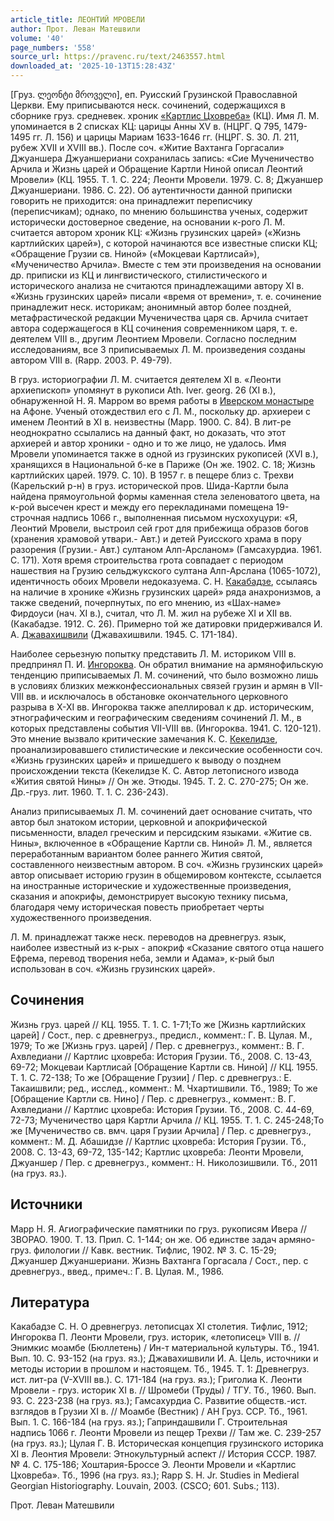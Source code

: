 ```yaml
---
article_title: ЛЕОНТИЙ МРОВЕЛИ
author: Прот. Леван Матешвили
volume: '40'
page_numbers: '558'
source_url: https://pravenc.ru/text/2463557.html
downloaded_at: '2025-10-13T15:28:43Z'
---
```


[Груз. ლეონტი მროველი], еп. Руисский Грузинской Православной Церкви. Ему приписываются неск. сочинений, содержащихся в сборнике груз. средневек. хроник [«Картлис Цховреба»](<https://pravenc.ru/text/ Картлис Цховреба .html>) (КЦ). Имя Л. М. упоминается в 2 списках КЦ: царицы Анны XV в. (НЦРГ. Q 795, 1479-1495 гг. Л. 156) и царицы Мариам 1633-1646 гг. (НЦРГ. S. 30. Л. 211, рубеж XVII и ХVIII вв.). После соч. «Житие Вахтанга Горгасали» Джуаншера Джуаншериани сохранилась запись: «Сие Мученичество Арчила и Жизнь царей и Обращение Картли Ниной описал Леонтий Мровели» (КЦ. 1955. Т. 1. С. 224; Леонти Мровели. 1979. С. 8; Джуаншер Джуаншериани. 1986. С. 22). Об аутентичности данной приписки говорить не приходится: она принадлежит переписчику (переписчикам); однако, по мнению большинства ученых, содержит исторически достоверное сведение, на основании к-рого Л. М. считается автором хроник КЦ: «Жизнь грузинских царей» («Жизнь картлийских царей»), с которой начинаются все известные списки КЦ; «Обращение Грузии св. Ниной» («Мокцеваи Картлисай»), «Мученичество Арчила». Вместе с тем эти произведения на основании др. приписки из КЦ и лингвистического, стилистического и исторического анализа не считаются принадлежащими автору XI в. «Жизнь грузинских царей» писали «время от времени», т. е. сочинение принадлежит неск. историкам; анонимный автор более поздней, метафрастической редакции Мученичества царя св. Арчила считает автора содержащегося в КЦ сочинения современником царя, т. е. деятелем VIII в., другим Леонтием Мровели. Согласно последним исследованиям, все 3 приписываемых Л. М. произведения созданы автором VIII в. (Rapp. 2003. Р. 49-79).

В груз. историографии Л. М. считается деятелем XI в. «Леонти архиепископ» упомянут в рукописи Ath. Iver. georg. 26 (XI в.), обнаруженной Н. Я. Марром во время работы в [Иверском монастыре](<https://pravenc.ru/text/Иверском монастыре.html>) на Афоне. Ученый отождествил его с Л. М., поскольку др. архиереи с именем Леонтий в XI в. неизвестны (Марр. 1900. С. 84). В лит-ре неоднократно ссылались на данный факт, но доказать, что этот архиерей и автор хроники - одно и то же лицо, не удалось. Имя Мровели упоминается также в одной из грузинских рукописей (XVI в.), хранящихся в Национальной б-ке в Париже (Он же. 1902. С. 18; Жизнь картлийских царей. 1979. С. 10). В 1957 г. в пещере близ с. Трехви (Карельский р-н) в груз. исторической пров. Шида-Картли была найдена прямоугольной формы каменная стела зеленоватого цвета, на к-рой высечен крест и между его перекладинами помещена 19-строчная надпись 1066 г., выполненная письмом нусхохуцури: «Я, Леонтий Мровели, выстроил сей грот для прибежища образов богов (хранения храмовой утвари.- Авт.) и детей Руисского храма в пору разорения (Грузии.- Авт.) султаном Алп-Арсланом» (Гамсахурдиа. 1961. С. 171). Хотя время строительства грота совпадает с периодом нашествия на Грузию сельджукского султана Алп-Арслана (1065-1072), идентичность обоих Мровели недоказуема. С. Н. [Какабадзе](https://pravenc.ru/text/Какабадзе.html), ссылаясь на наличие в хронике «Жизнь грузинских царей» ряда анахронизмов, а также сведений, почерпнутых, по его мнению, из «Шах-наме» Фирдоуси (нач. XI в.), считал, что Л. М. жил на рубеже XI и XII вв. (Какабадзе. 1912. С. 26). Примерно той же датировки придерживался И. А. [Джавахишвили](https://pravenc.ru/text/Джавахишвили.html) (Джавахишвили. 1945. С. 171-184).

Наиболее серьезную попытку представить Л. М. историком VIII в. предпринял П. И. [Ингороква](https://pravenc.ru/text/Ингороква.html). Он обратил внимание на армянофильскую тенденцию приписываемых Л. М. сочинений, что было возможно лишь в условиях близких межконфессиональных связей грузин и армян в VII-VIII вв. и исключалось в обстановке окончательного церковного разрыва в X-XI вв. Ингороква также апеллировал к др. историческим, этнографическим и географическим сведениям сочинений Л. М., в которых представлены события VII-VIII вв. (Ингороква. 1941. С. 120-121). Это мнение вызвало критические замечания К. С. [Кекелидзе](https://pravenc.ru/text/КЕКЕЛИДЗЕ.html), проанализировавшего стилистические и лексические особенности соч. «Жизнь грузинских царей» и пришедшего к выводу о позднем происхождении текста (Кекелидзе К. С. Автор летописного извода «Жития святой Нины» // Он же. Этюды. 1945. Т. 2. С. 270-275; Он же. Др.-груз. лит. 1960. Т. 1. С. 236-243).

Анализ приписываемых Л. М. сочинений дает основание считать, что автор был знатоком истории, церковной и апокрифической письменности, владел греческим и персидским языками. «Житие св. Нины», включенное в «Обращение Картли св. Ниной» Л. М., является переработанным вариантом более раннего Жития святой, составленного неизвестным автором. В соч. «Жизнь грузинских царей» автор описывает историю грузин в общемировом контексте, ссылается на иностранные исторические и художественные произведения, сказания и апокрифы, демонстрирует высокую технику письма, благодаря чему историческая повесть приобретает черты художественного произведения.

Л. М. принадлежат также неск. переводов на древнегруз. язык, наиболее известный из к-рых - апокриф «Сказание святого отца нашего Ефрема, перевод творения неба, земли и Адама», к-рый был использован в соч. «Жизнь грузинских царей».

## Сочинения

Жизнь груз. царей // КЦ. 1955. Т. 1. С. 1-71;То же [Жизнь картлийских царей] / Сост., пер. с древнегруз., предисл., коммент.: Г. В. Цулая. М., 1979; То же [Жизнь груз. царей] / Пер. с древнегруз., коммент.: В. Г. Ахвледиани // Картлис цховреба: История Грузии. Тб., 2008. С. 13-43, 69-72; Мокцеваи Картлисай [Обращение Картли св. Ниной] // КЦ. 1955. Т. 1. С. 72-138; То же [Обращение Грузии] / Пер. с древнегруз.: Е. Такаишвили; ред., исслед., коммент.: М. Чхартишвили. Тб., 1989; То же [Обращение Картли св. Нино] / Пер. с древнегруз., коммент.: В. Г. Ахвледиани // Картлис цховреба: История Грузии. Тб., 2008. С. 44-69, 72-73; Мученичество царя Картли Арчила // КЦ. 1955. Т. 1. С. 245-248;То же [Мученичество св. вмч. царя Грузии Арчила] / Пер. с древнегруз., коммент.: М. Д. Абашидзе // Картлис цховреба: История Грузии. Тб., 2008. С. 13-43, 69-72, 135-142; Картлис цховреба: Леонти Мровели, Джуаншер / Пер. с древнегруз., коммент.: Н. Николозишвили. Тб., 2011 (на груз. яз.).

## Источники

Марр Н. Я. Агиографические памятники по груз. рукописям Ивера // ЗВОРАО. 1900. Т. 13. Прил. С. 1-144; он же. Об единстве задач армяно-груз. филологии // Кавк. вестник. Тифлис, 1902. № 3. С. 15-29; Джуаншер Джуаншериани. Жизнь Вахтанга Горгасала / Сост., пер. с древнегруз., введ., примеч.: Г. В. Цулая. М., 1986.

## Литература

Какабадзе С. Н. О древнегруз. летописцах XI столетия. Тифлис, 1912; Ингороква П. Леонти Мровели, груз. историк, «летописец» VIII в. // Энимкис моамбе (Бюллетень) / Ин-т материальной культуры. Тб., 1941. Вып. 10. С. 93-152 (на груз. яз.); Джавахишвили И. А. Цель, источники и методы истории в прошлом и настоящем. Тб., 1945. Т. 1: Древнегруз. ист. лит-ра (V-XVIII вв.). С. 171-184 (на груз. яз.); Григолиа К. Леонти Мровели - груз. историк XI в. // Шромеби (Труды) / ТГУ. Тб., 1960. Вып. 93. С. 223-238 (на груз. яз.); Гамсахурдиа С. Развитие обществ.-ист. взглядов в Грузии XI в. // Моамбе (Вестник) / АН Груз. ССР. Тб., 1961. Вып. 1. С. 166-184 (на груз. яз.); Гаприндашвили Г. Строительная надпись 1066 г. Леонти Мровели из пещер Трехви // Там же. С. 239-257 (на груз. яз.); Цулая Г. В. Историческая концепция грузинского историка XI в. Леонтия Мровели: Этнокультурный аспект // История СССР. 1987. № 4. С. 175-186; Хоштария-Броссе Э. Леонти Мровели и «Картлис Цховреба». Тб., 1996 (на груз. яз.); Rapp S. H. Jr. Studies in Medieral Georgian Historiography. Louvain, 2003. (CSCO; 601. Subs.; 113).

Прот. Леван Матешвили
